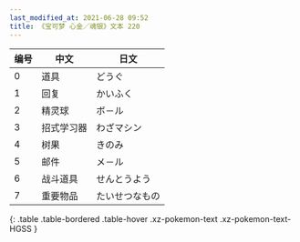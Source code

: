 ```yaml
---
last_modified_at: 2021-06-28 09:52
title: 《宝可梦 心金／魂银》文本 220
---
```

| 编号 | 中文 | 日文 |
| ---- | ---- | ---- |
| 0 | 道具 | どうぐ |
| 1 | 回复 | かいふく |
| 2 | 精灵球 | ボ－ル |
| 3 | 招式学习器 | わざマシン |
| 4 | 树果 | きのみ |
| 5 | 邮件 | メ－ル |
| 6 | 战斗道具 | せんとうよう |
| 7 | 重要物品 | たいせつなもの |
{: .table .table-bordered .table-hover .xz-pokemon-text .xz-pokemon-text-HGSS }